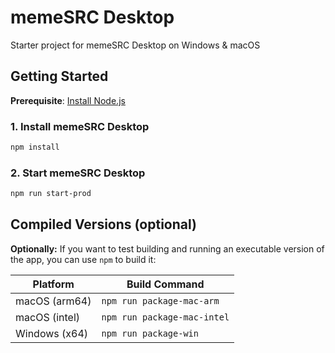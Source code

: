 # memeSRC Desktop

Starter project for memeSRC Desktop on Windows & macOS

## Getting Started

**Prerequisite**: [Install Node.js](https://nodejs.org/en/download)

### 1. Install memeSRC Desktop

```bash
npm install
```

### 2. Start memeSRC Desktop

```bash
npm run start-prod
```

## Compiled Versions (optional)

**Optionally:** If you want to test building and running an executable version of the app, you can use `npm` to build it:

| Platform | Build Command |
|-----|-----|
| macOS (arm64) | `npm run package-mac-arm` |
| macOS (intel) | `npm run package-mac-intel` |
| Windows (x64) | `npm run package-win` |
